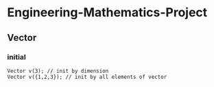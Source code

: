 # Engineering-Mathematics-Project

## Vector

### initial

```
Vector v(3); // init by dimension
Vector v({1,2,3}); // init by all elements of vector
```